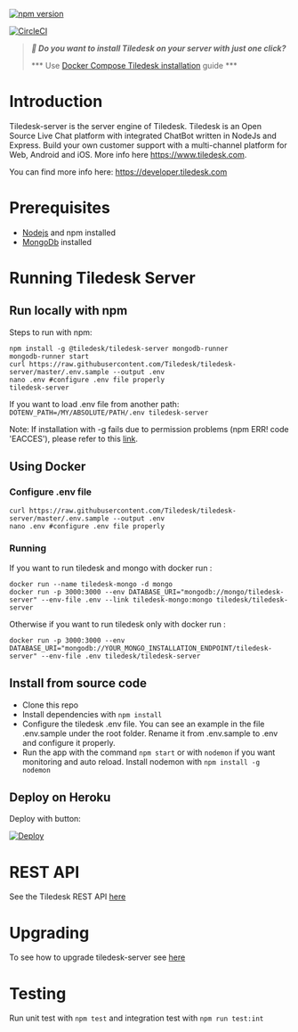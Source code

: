 [![npm version](https://badge.fury.io/js/%40tiledesk%2Ftiledesk-server.svg)](https://badge.fury.io/js/%40tiledesk%2Ftiledesk-server)

[![CircleCI](https://circleci.com/gh/Tiledesk/tiledesk-server.svg?style=svg)](https://circleci.com/gh/Tiledesk/tiledesk-server)


> ***🚀 Do you want to install Tiledesk on your server with just one click?***
> 
> *** Use [Docker Compose Tiledesk installation](https://github.com/Tiledesk/tiledesk-deployment/blob/master/docker-compose/README.md) guide ***

# Introduction

Tiledesk-server is the server engine of Tiledesk. Tiledesk is an Open Source Live Chat platform with integrated ChatBot written in NodeJs and Express. Build your own customer support with a multi-channel platform for Web, Android and iOS. More info here https://www.tiledesk.com.

You can find more info here: https://developer.tiledesk.com

# Prerequisites

* [Nodejs](https://www.npmjs.com/) and npm installed 
* [MongoDb](https://www.mongodb.com) installed

# Running Tiledesk Server

## Run locally with npm

Steps to run with npm:

```
npm install -g @tiledesk/tiledesk-server mongodb-runner
mongodb-runner start
curl https://raw.githubusercontent.com/Tiledesk/tiledesk-server/master/.env.sample --output .env
nano .env #configure .env file properly
tiledesk-server  
```

If you want to load .env file from another path: `DOTENV_PATH=/MY/ABSOLUTE/PATH/.env tiledesk-server`

Note: If installation with -g fails due to permission problems (npm ERR! code 'EACCES'), please refer to this [link](https://docs.npmjs.com/getting-started/fixing-npm-permissions).


## Using Docker


### Configure .env file 
```
curl https://raw.githubusercontent.com/Tiledesk/tiledesk-server/master/.env.sample --output .env
nano .env #configure .env file properly
```

### Running
If you want to run tiledesk and mongo with docker run :

```
docker run --name tiledesk-mongo -d mongo
docker run -p 3000:3000 --env DATABASE_URI="mongodb://mongo/tiledesk-server" --env-file .env --link tiledesk-mongo:mongo tiledesk/tiledesk-server
```

Otherwise if you want to run tiledesk only with docker run :

```
docker run -p 3000:3000 --env DATABASE_URI="mongodb://YOUR_MONGO_INSTALLATION_ENDPOINT/tiledesk-server" --env-file .env tiledesk/tiledesk-server
```

## Install from source code

* Clone this repo
* Install dependencies with `npm install`
* Configure the tiledesk .env file. You can see an example in the file .env.sample under the root folder. Rename it from .env.sample to .env and configure it properly. 
* Run the app with the command `npm start` or with `nodemon` if you want monitoring and auto reload. Install nodemon with `npm install -g nodemon`


## Deploy on Heroku

Deploy with button:

[![Deploy](https://www.herokucdn.com/deploy/button.svg)](https://heroku.com/deploy?template=https://github.com/Tiledesk/tiledesk-server)


# REST API

See the Tiledesk REST API [here](https://developer.tiledesk.com/apis/rest-api/introduction)

# Upgrading 
To see how to upgrade tiledesk-server see [here](./docs/upgrading.md) 

# Testing
Run unit test with `npm test` and integration test with `npm run test:int` 

